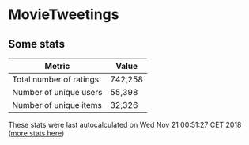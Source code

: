 # MovieTweetings
## Some stats

Metric | Value
--- | ---
Total number of ratings                 | 742,258
Number of unique users                  | 55,398
Number of unique items                  | 32,326
These stats were last autocalculated on Wed Nov 21 00:51:27 CET 2018  ([more stats here](./stats.md))

